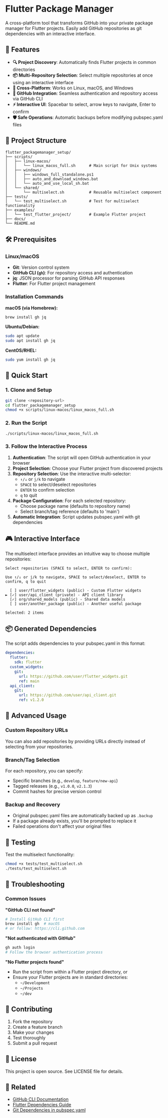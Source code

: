 # Flutter Package Manager

A cross-platform tool that transforms GitHub into your private package manager for Flutter projects. Easily add GitHub repositories as git dependencies with an interactive interface.

## 🚀 Features

- **🔍 Project Discovery**: Automatically finds Flutter projects in common directories
- **📦 Multi-Repository Selection**: Select multiple repositories at once using an interactive interface
- **🎯 Cross-Platform**: Works on Linux, macOS, and Windows
- **🔐 GitHub Integration**: Seamless authentication and repository access via GitHub CLI
- **⚡ Interactive UI**: Spacebar to select, arrow keys to navigate, Enter to confirm
- **🛡️ Safe Operations**: Automatic backups before modifying pubspec.yaml files

## 📁 Project Structure

```
flutter_packagemanager_setup/
├── scripts/
│   ├── linux-macos/
│   │   └── linux_macos_full.sh      # Main script for Unix systems
│   ├── windows/
│   │   ├── windows_full_standalone.ps1
│   │   ├── auto_and_download_windows.bat
│   │   └── auto_and_use_local_sh.bat
│   └── shared/
│       └── multiselect.sh           # Reusable multiselect component
├── tests/
│   └── test_multiselect.sh          # Test for multiselect functionality
├── examples/
│   └── test_flutter_project/        # Example Flutter project
├── docs/
└── README.md
```

## 🛠️ Prerequisites

### Linux/macOS
- **Git**: Version control system
- **GitHub CLI (`gh`)**: For repository access and authentication
- **jq**: JSON processor for parsing GitHub API responses
- **Flutter**: For Flutter project management

### Installation Commands

**macOS (via Homebrew):**
```bash
brew install gh jq
```

**Ubuntu/Debian:**
```bash
sudo apt update
sudo apt install gh jq
```

**CentOS/RHEL:**
```bash
sudo yum install gh jq
```

## 🚀 Quick Start

### 1. Clone and Setup
```bash
git clone <repository-url>
cd flutter_packagemanager_setup
chmod +x scripts/linux-macos/linux_macos_full.sh
```

### 2. Run the Script
```bash
./scripts/linux-macos/linux_macos_full.sh
```

### 3. Follow the Interactive Process
1. **Authentication**: The script will open GitHub authentication in your browser
2. **Project Selection**: Choose your Flutter project from discovered projects
3. **Repository Selection**: Use the interactive multi-selector:
   - `↑/↓` or `j/k` to navigate
   - `SPACE` to select/deselect repositories
   - `ENTER` to confirm selection
   - `q` to quit
4. **Package Configuration**: For each selected repository:
   - Choose package name (defaults to repository name)
   - Select branch/tag reference (defaults to 'main')
5. **Automatic Integration**: Script updates pubspec.yaml with git dependencies

## 🎮 Interactive Interface

The multiselect interface provides an intuitive way to choose multiple repositories:

```
Select repositories (SPACE to select, ENTER to confirm):

Use ↑/↓ or j/k to navigate, SPACE to select/deselect, ENTER to confirm, q to quit

  [ ] user/flutter_widgets (public) - Custom Flutter widgets
► [✓] user/api_client (private) - API client library  
  [✓] org/shared_models (public) - Shared data models
  [ ] user/another_package (public) - Another useful package

Selected: 2 items
```

## 📦 Generated Dependencies

The script adds dependencies to your pubspec.yaml in this format:

```yaml
dependencies:
  flutter:
    sdk: flutter
  custom_widgets:
    git:
      url: https://github.com/user/flutter_widgets.git
      ref: main
  api_client:
    git:
      url: https://github.com/user/api_client.git
      ref: v1.2.0
```

## 🔧 Advanced Usage

### Custom Repository URLs
You can also add repositories by providing URLs directly instead of selecting from your repositories.

### Branch/Tag Selection
For each repository, you can specify:
- Specific branches (e.g., `develop`, `feature/new-api`)
- Tagged releases (e.g., `v1.0.0`, `v2.1.3`)
- Commit hashes for precise version control

### Backup and Recovery
- Original pubspec.yaml files are automatically backed up as `.backup`
- If a package already exists, you'll be prompted to replace it
- Failed operations don't affect your original files

## 🧪 Testing

Test the multiselect functionality:
```bash
chmod +x tests/test_multiselect.sh
./tests/test_multiselect.sh
```

## 🐛 Troubleshooting

### Common Issues

**"GitHub CLI not found"**
```bash
# Install GitHub CLI first
brew install gh  # macOS
# or follow: https://cli.github.com
```

**"Not authenticated with GitHub"**
```bash
gh auth login
# Follow the browser authentication process
```

**"No Flutter projects found"**
- Run the script from within a Flutter project directory, or
- Ensure your Flutter projects are in standard directories:
  - `~/Development`
  - `~/Projects`
  - `~/dev`

## 🤝 Contributing

1. Fork the repository
2. Create a feature branch
3. Make your changes
4. Test thoroughly
5. Submit a pull request

## 📄 License

This project is open source. See LICENSE file for details.

## 🔗 Related

- [GitHub CLI Documentation](https://cli.github.com)
- [Flutter Dependencies Guide](https://docs.flutter.dev/development/packages-and-plugins/using-packages)
- [Git Dependencies in pubspec.yaml](https://dart.dev/tools/pub/dependencies#git-packages)